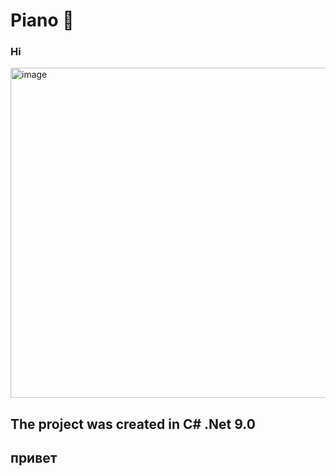 ﻿# Piano 🎹 
<H3> Hi </H3> 
<img width="822" height="528" alt="image" src="https://github.com/user-attachments/assets/6394d1ef-7ad9-4e98-bb32-5215f31ef07d" /> 
<H2> The project was created in C# .Net 9.0 </H2> 
<H2> привет  </H2> 



















